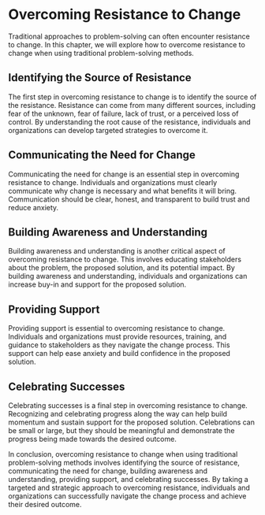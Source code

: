 Overcoming Resistance to Change
=====================================================================================

Traditional approaches to problem-solving can often encounter resistance to change. In this chapter, we will explore how to overcome resistance to change when using traditional problem-solving methods.

Identifying the Source of Resistance
------------------------------------

The first step in overcoming resistance to change is to identify the source of the resistance. Resistance can come from many different sources, including fear of the unknown, fear of failure, lack of trust, or a perceived loss of control. By understanding the root cause of the resistance, individuals and organizations can develop targeted strategies to overcome it.

Communicating the Need for Change
---------------------------------

Communicating the need for change is an essential step in overcoming resistance to change. Individuals and organizations must clearly communicate why change is necessary and what benefits it will bring. Communication should be clear, honest, and transparent to build trust and reduce anxiety.

Building Awareness and Understanding
------------------------------------

Building awareness and understanding is another critical aspect of overcoming resistance to change. This involves educating stakeholders about the problem, the proposed solution, and its potential impact. By building awareness and understanding, individuals and organizations can increase buy-in and support for the proposed solution.

Providing Support
-----------------

Providing support is essential to overcoming resistance to change. Individuals and organizations must provide resources, training, and guidance to stakeholders as they navigate the change process. This support can help ease anxiety and build confidence in the proposed solution.

Celebrating Successes
---------------------

Celebrating successes is a final step in overcoming resistance to change. Recognizing and celebrating progress along the way can help build momentum and sustain support for the proposed solution. Celebrations can be small or large, but they should be meaningful and demonstrate the progress being made towards the desired outcome.

In conclusion, overcoming resistance to change when using traditional problem-solving methods involves identifying the source of resistance, communicating the need for change, building awareness and understanding, providing support, and celebrating successes. By taking a targeted and strategic approach to overcoming resistance, individuals and organizations can successfully navigate the change process and achieve their desired outcome.
